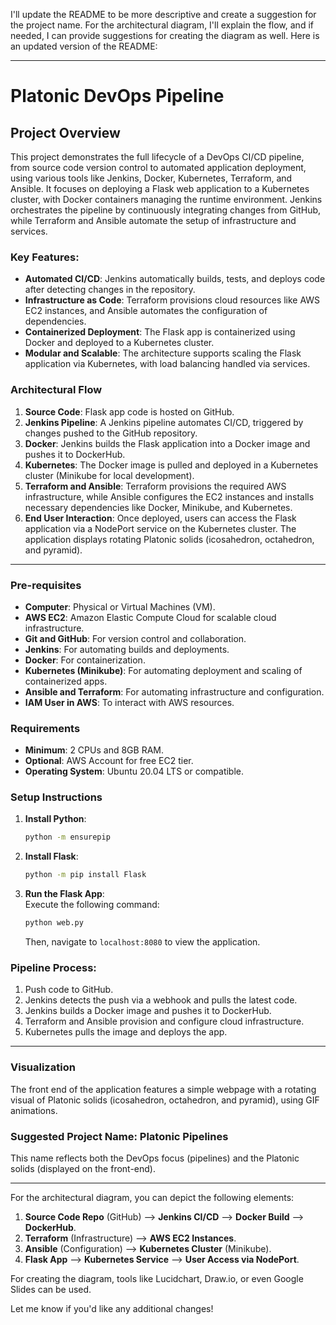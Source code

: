 I'll update the README to be more descriptive and create a suggestion for the project name. For the architectural diagram, I'll explain the flow, and if needed, I can provide suggestions for creating the diagram as well. Here is an updated version of the README:

---

# **Platonic DevOps Pipeline**

## **Project Overview**

This project demonstrates the full lifecycle of a DevOps CI/CD pipeline, from source code version control to automated application deployment, using various tools like Jenkins, Docker, Kubernetes, Terraform, and Ansible. It focuses on deploying a Flask web application to a Kubernetes cluster, with Docker containers managing the runtime environment. Jenkins orchestrates the pipeline by continuously integrating changes from GitHub, while Terraform and Ansible automate the setup of infrastructure and services.

### **Key Features**:
- **Automated CI/CD**: Jenkins automatically builds, tests, and deploys code after detecting changes in the repository.
- **Infrastructure as Code**: Terraform provisions cloud resources like AWS EC2 instances, and Ansible automates the configuration of dependencies.
- **Containerized Deployment**: The Flask app is containerized using Docker and deployed to a Kubernetes cluster.
- **Modular and Scalable**: The architecture supports scaling the Flask application via Kubernetes, with load balancing handled via services.

### **Architectural Flow**

1. **Source Code**: Flask app code is hosted on GitHub.
2. **Jenkins Pipeline**: A Jenkins pipeline automates CI/CD, triggered by changes pushed to the GitHub repository.
3. **Docker**: Jenkins builds the Flask application into a Docker image and pushes it to DockerHub.
4. **Kubernetes**: The Docker image is pulled and deployed in a Kubernetes cluster (Minikube for local development).
5. **Terraform and Ansible**: Terraform provisions the required AWS infrastructure, while Ansible configures the EC2 instances and installs necessary dependencies like Docker, Minikube, and Kubernetes.
6. **End User Interaction**: Once deployed, users can access the Flask application via a NodePort service on the Kubernetes cluster. The application displays rotating Platonic solids (icosahedron, octahedron, and pyramid).

---

### **Pre-requisites**
- **Computer**: Physical or Virtual Machines (VM).
- **AWS EC2**: Amazon Elastic Compute Cloud for scalable cloud infrastructure.
- **Git and GitHub**: For version control and collaboration.
- **Jenkins**: For automating builds and deployments.
- **Docker**: For containerization.
- **Kubernetes (Minikube)**: For automating deployment and scaling of containerized apps.
- **Ansible and Terraform**: For automating infrastructure and configuration.
- **IAM User in AWS**: To interact with AWS resources.

### **Requirements**
- **Minimum**: 2 CPUs and 8GB RAM.
- **Optional**: AWS Account for free EC2 tier.
- **Operating System**: Ubuntu 20.04 LTS or compatible.

### **Setup Instructions**
1. **Install Python**:  
   ```bash
   python -m ensurepip
   ```
2. **Install Flask**:  
   ```bash
   python -m pip install Flask
   ```
3. **Run the Flask App**:  
   Execute the following command:  
   ```bash
   python web.py
   ```
   Then, navigate to `localhost:8080` to view the application.

### **Pipeline Process**:
1. Push code to GitHub.
2. Jenkins detects the push via a webhook and pulls the latest code.
3. Jenkins builds a Docker image and pushes it to DockerHub.
4. Terraform and Ansible provision and configure cloud infrastructure.
5. Kubernetes pulls the image and deploys the app.

---

### **Visualization**

The front end of the application features a simple webpage with a rotating visual of Platonic solids (icosahedron, octahedron, and pyramid), using GIF animations.

### **Suggested Project Name**: **Platonic Pipelines**  
This name reflects both the DevOps focus (pipelines) and the Platonic solids (displayed on the front-end).

---

For the architectural diagram, you can depict the following elements:

1. **Source Code Repo** (GitHub) --> **Jenkins CI/CD** --> **Docker Build** --> **DockerHub**.
2. **Terraform** (Infrastructure) --> **AWS EC2 Instances**.
3. **Ansible** (Configuration) --> **Kubernetes Cluster** (Minikube).
4. **Flask App** --> **Kubernetes Service** --> **User Access via NodePort**.

For creating the diagram, tools like Lucidchart, Draw.io, or even Google Slides can be used.

Let me know if you'd like any additional changes!